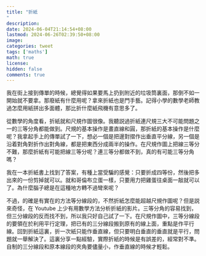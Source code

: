 ```yaml
---
title: "折紙"
description: 
date: 2024-06-04T21:14:54+08:00
lastmod: 2024-06-26T02:39:50+08:00
image: 
categories: tweet
tags: ['maths']
math: true
license: 
hidden: false
comments: true
---
```


我在街上接到傳單的時候，總覺得如果要馬上扔到附近的垃圾筒裏面，那倒不如一開始就不要拿。那廢紙有什麼用呢？拿來折紙也是門手藝。記得小學的數學老師教過怎麼用紙拼出多面體，那比折什麼紙飛機有意思多了。

從數學的角度看，折紙就和尺規作圖很像。我聽説過折紙連尺規三大不可能問題之一的三等分角都能做到。尺規的基本操作是畫直線和圓，那折紙的基本操作是什麼呢？我拿起手上的傳單試了一下，想必一個是把邊對摺作出垂直平分線，另一個是沿着對角對折作出對角線，都是把東西分成兩半的操作。在尺規作圖上把線三等分不難，那麼折紙有可能把線三等分呢？連三等分都做不到，真的有可能三等分角嗎？

我在一本折紙書上找到了答案，有種上當受騙的感覺：只要折成四等份，然後把多出來的一份剪掉就可以。就和哥倫布立蛋一樣，只要用力把雞蛋往桌面一敲就可以了。為什麼腦子總是在這種地方轉不過彎來呢？

不過，的確是有實在的方法等分線段的，不然折紙怎麼能超越尺規作圖呢？但是説來奇怪，在 Youtube 上少有用數學方法分析折紙的影片。三等分角的容易找到，但三分線段的反而找不到，所以我只好自己試了一下。在尺規作圖中，三等分線段的要領在於利用平行定理，把已有的三分線段搬到原有的線上面，重點是作平行線。回到折紙這裏，折一次紙只能作垂直線，但只要明白垂直的垂直就是平行，問題就一舉解決了。這裏分享一點經驗，實際折紙的時候是有誤差的，經常對不準。自制的三分線段和原本線段的夾角要儘量小，作垂直線的時候才輕鬆。


